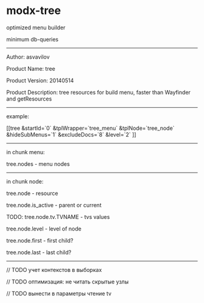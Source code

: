 modx-tree
=========

optimized menu builder

minimum db-queries

---
Author: asvavilov

Product Name: tree

Product Version: 20140514

Product Description: tree resources for build menu, faster than Wayfinder and getResources

---
example:

[[tree
    &startId=\`0\`
    &tplWrapper=\`tree_menu\`
    &tplNode=\`tree_node\`
    &hideSubMenus=\`1\`
    &excludeDocs=\`8\`
    &level=\`2\`
]]

---
in chunk menu:

tree.nodes - menu nodes

---
in chunk node:

tree.node - resource

tree.node.is_active - parent or current

TODO: tree.node.tv.TVNAME - tvs values

tree.node.level - level of node

tree.node.first - first child?

tree.node.last - last child?

---
// TODO учет контекстов в выборках

// TODO оптимизация: не читать скрытые узлы

// TODO вынести в параметры чтение tv
